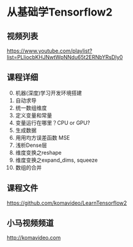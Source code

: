 从基础学Tensorflow2
==================

## 视频列表

https://www.youtube.com/playlist?list=PLliocbKHJNwtWpNNdu65t2ERNbYRsDly0

## 课程详细

00. 机器(深度)学习开发环境搭建
01. 自动求导
02. 统一数组维度
03. 定义变量和常量
04. 变量运行在哪里？CPU or GPU?
05. 生成数据
06. 用用均方误差函数 MSE
07. 浅析Dense层
08. 维度变换之reshape
09. 维度变换之expand_dims, squeeze
10. 数组的合并

## 课程文件

https://github.com/komavideo/LearnTensorflow2

## 小马视频频道

http://komavideo.com

